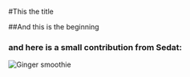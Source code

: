 #This the title

##And this is the beginning

### and here is a small contribution from Sedat:
![Ginger smoothie](https://usa.fage/sites/usa.fage/files/recipes/hero/Recipe_Headers_1200x500_0019_Fage_Sept20_Plain_Immune_Lemon_Hero_0456_RTF.jpg)